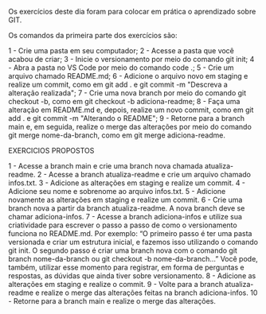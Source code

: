 Os exercícios deste dia foram para colocar em prática o aprendizado sobre GIT.

Os comandos da primeira parte dos exercícios são:

1 - Crie uma pasta em seu computador;
2 - Acesse a pasta que você acabou de criar;
3 - Inicie o versionamento por meio do comando git init;
4 - Abra a pasta no VS Code por meio do comando code .;
5 - Crie um arquivo chamado README.md;
6 - Adicione o arquivo novo em staging e realize um commit, como em git add . e git commit -m "Descreva a alteração realizada";
7 - Crie uma nova branch por meio do comando git checkout -b, como em git checkout -b adiciona-readme;
8 - Faça uma alteração em README.md e, depois, realize um novo commit, como em git add . e git commit -m "Alterando o README";
9 - Retorne para a branch main e, em seguida, realize o merge das alterações por meio do comando git merge nome-da-branch, como em git merge adiciona-readme.

EXERCICIOS PROPOSTOS

1 - Acesse a branch main e crie uma branch nova chamada atualiza-readme.
2 - Acesse a branch atualiza-readme e crie um arquivo chamado infos.txt.
3 - Adicione as alterações em staging e realize um commit.
4 - Adicione seu nome e sobrenome ao arquivo infos.txt.
5 - Adicione novamente as alterações em staging e realize um commit.
6 - Crie uma branch nova a partir da branch atualiza-readme. A nova branch deve se chamar adiciona-infos.
7 - Acesse a branch adiciona-infos e utilize sua criatividade para escrever o passo a passo de como o versionamento funciona no README.md. Por exemplo: “O primeiro passo é ter uma pasta versionada e criar um estrutura inicial, e fazemos isso utilizando o comando git init. O segundo passo é criar uma branch nova com o comando git branch nome-da-branch ou git checkout -b nome-da-branch…” Você pode, também, utilizar esse momento para registrar, em forma de perguntas e respostas, as dúvidas que ainda tiver sobre versionamento.
8 - Adicione as alterações em staging e realize o commit.
9 - Volte para a branch atualiza-readme e realize o merge das alterações feitas na branch adiciona-infos.
10 - Retorne para a branch main e realize o merge das alterações.